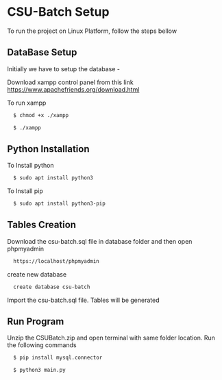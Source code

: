 
# CSU-Batch Setup

To run the project on Linux Platform, follow the steps bellow


## DataBase Setup

Initially we have to setup the database -

Download xampp control panel from this link
https://www.apachefriends.org/download.html






To run xampp

```bash
  $ chmod +x ./xampp
```
```bash
  $ ./xampp
```

## Python Installation

To Install python

```bash
  $ sudo apt install python3
```

To Install pip
```bash
  $ sudo apt install python3-pip
```

## Tables Creation

Download the csu-batch.sql file in database folder and then open phpmyadmin
```bash
  https://localhost/phpmyadmin
```
create new database
```bash
  create database csu-batch
```
Import the csu-batch.sql file. Tables will be generated

## Run Program

Unzip the CSUBatch.zip and open terminal with same folder location.
Run the following commands
```bash
  $ pip install mysql.connector
```

```bash
  $ python3 main.py
```
